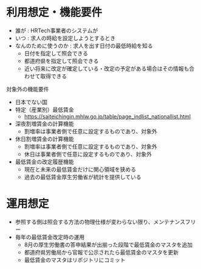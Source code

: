 # 利用想定・機能要件

- 誰が : HRTech事業者のシステムが
- いつ : 求人の時給を設定しようとするとき
- なんのために使うのか : 求人を出す日付の最低時給を知る
    - 日付を指定して照会できる
    - 都道府県を指定して照会できる
    - 近い将来に改定が確定している・改定の予定がある場合はその情報も合わせて取得できる

対象外の機能要件

- 日本でない国
- 特定（産業別）最低賃金
    - https://saiteichingin.mhlw.go.jp/table/page_indlist_nationallist.html
- 深夜割増賃金の計算機能
    - 割増率は事業者側で任意に設定するものであり、対象外
- 休日割増賃金の計算機能
    - 割増率は事業者側で任意に設定するものであり、対象外
    - 休日は事業者側で任意に設定するものであり、対象外
- 最低賃金の改定履歴機能
    - 現在と未来の最低賃金だけに関心領域を狭める
    - 過去の最低賃金厚生労働省が統計を提供している

# 運用想定

- 参照する側は照会する方法の物理仕様が変わらない限り、メンテナンスフリー
- 毎年の最低賃金改定時の運用
    - 8月の厚生労働書の答申結果が出揃った段階で最低賃金のマスタを追加
    - 都道府県労働局から官報で公示されたら最低賃金のマスタを更新
    - 最低賃金のマスタはリポジトリにコミット
